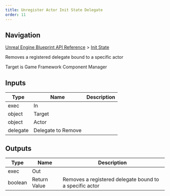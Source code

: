```yaml
---
title: Unregister Actor Init State Delegate
order: 11
---
```

## Navigation

[Unreal Engine Blueprint API Reference](https://dev.epicgames.com/documentation/en-us/unreal-engine/BlueprintAPI) > [Init State](https://dev.epicgames.com/documentation/en-us/unreal-engine/BlueprintAPI/InitState)

Removes a registered delegate bound to a specific actor

Target is Game Framework Component Manager

## Inputs

| Type | Name | Description |
| --- | --- | --- |
| exec | In |  |
| object | Target |  |
| object | Actor |  |
| delegate | Delegate to Remove |  |

## Outputs

| Type | Name | Description |
| --- | --- | --- |
| exec | Out |  |
| boolean | Return Value | Removes a registered delegate bound to a specific actor |
